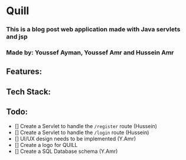 # Quill
### This is a blog post web application made with Java servlets and jsp
### Made by: Youssef Ayman, Youssef Amr and Hussein Amr

## Features:


## Tech Stack:


## Todo:

- [] Create a Servlet to handle the `/register` route (Hussein)
- [] Create a Servlet to handle the `/login` route (Hussein)
- [] UI/UX design needs to be implemented (Y.Amr)
- [] Create a logo for QUILL
- [] Create a SQL Database schema (Y.Amr)